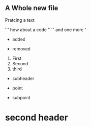 ## A Whole new file

Pratcing a text

'''
how about a code
'''
' and one more '

+ added
- removed
1. First
1. Second
1. third
 - subheader

- point
 - subpoint

 
# second header